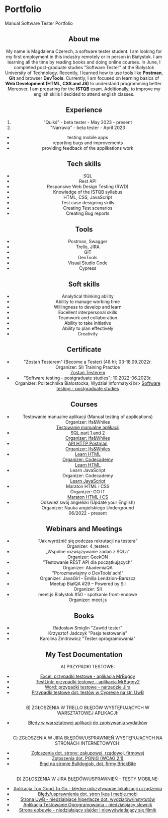 # Portfolio
Manual Software Tester Portfolio

<header>
<h2>About me</h2>
<header/>

<p>My name is Magdalena Czerech, a software tester student. I am looking for my first employment in this industry remotely or in person in Białystok. I am learning all the time by reading books and doing online courses. In June, I completed post-graduate studies "Software Tester" at the Białystok University of Technology. Recently, I learned how to use tools like <b>Postman</b>, <b>Git</b> and browser <b>DevTools</b>. Currently, I am focused on learning basics of <b>Web Development (HTML, CSS and JS)</b> to understand programming better. Moreover, I am preparing for the <b>ISTQB</b> exam. Additionally, to improve my english skills I decided to attend english classes.</p>

<h2>Experience</h2>
<ol>
<li>"Quikś" - beta tester - May 2023 - present </li>
<li>"Narravia" - beta tester - April 2023</li>
</ol>
<ul>
<li>testing mobile apps</li>
<li>reporting bugs and improvements </li>
<li>providing feedback of the applikations work</li>
</ul>

<h2>Tech skills</h2>

<ul>
  <li>SQL</li>
  <li>Rest API</li>
  <li>Responsive Web Design Testing (RWD)</li>
  <li>Knowledge of the ISTQB syllabus</li>
  <li>HTML, CSS, JavaScript</li>
  <li>Test case designing skills</li>
  <li>Creating Test scenarios</li>
  <li>Creating Bug reports</li>
</ul>

<h2>Tools</h2>

<ul>
  <li>Postman, Swagger</li>
  <li>Trello, JIRA</li>
  <li>GIT</li>
  <li>DevTools</li>
  <li>Visual Studio Code</li>
  <li>Cypress</li>
</ul>
 
<h2>Soft skills</h2>

<ul>
  <li>Analytical thinking ability</li>
  <li>Ability to manage working time</li>
  <li>Willingness to develop and learn</li>
  <li>Excellent interpersonal skills</li>
  <li>Teamwork and collaboration</li>
  <li>Ability to take initiative</li>
  <li>Ability to plan effectively</li>
  <li>Creativity</li>
</ul>
 
<h2>Certificate</h2>
<ul>
  <li>"Zostań Testerem" (Become a Tester) (48 h); 03-18.09.2022r. </br>
  Organizer: SII Training Practice </br>
  <a href="https://sii.pl/szkolenia/oferta/zostan-testerem/">Zostań Testerem</a></li>
  <li>"Software testing - postgraduate studies"; 10.2022-06.2023r. </br>
Organizer: Politechnika Białostocka, Wydział Informatyki </>br>
<a href="https://tester.wi.pb.edu.pl/#new_tab">Software testing - postgraduate studies</a></li>
</ul>

<h2>Courses</h2>
<ul>
  <li> Testowanie manualne aplikacji (Manual testing of applications)</br>
  Organizer: Ifs&Whiles 
  <a href="https://www.czyitjestdlamnie.pl/warsztaty-testowanie-manualne-aplikacji"></br>Testowanie manualne aplikacji</li>
  <li>SQL part 1 and 2 </br>
  Organizer: Ifs&Whiles </li>
  <li>API HTTP Postman </br>
  Organizer: Ifs&Whiles</li>
  <li>Learn HTML</br>
  Organizer: Codecademy </br>
  <a href="https://www.codecademy.com/learn/learn-html">Learn HTML</a></li>
  <li> Learn JavaScript </br>
  Organizer: Codecademy </br>
  <a href="https://www.codecademy.com/learn/introduction-to-javascript">Learn JavaScript</a></li>
  <li>Maraton HTML i CSS </br>
  Organizer: GO IT </br>
  <a href="https://m.goit.global/pl/?utm_source=google&utm_medium=cpc&utm_campaign=17380115250|135958449254|649820681037||go-it&gad=1&gclid=CjwKCAjw44mlBhAQEiwAqP3eVi6mJv2nBzVrbW0pn7-RKzXg2AnLwCt6mWvFAEyAkMxk0LlI0SKiYRoC_jEQAvD_BwE">Maraton HTML i CS</a></li>
  <li>Odśwież swój angielski (Update your English)</br>
  Organizer: Nauka angielskiego Underground </br>
  06/2022 - present </li>
</ul>

<h2>Webinars and Meetings</h2>
<ul>
  <li>“Jak wyróżnić się podczas rekrutacji na testera”</br>
  Organizer: 4_testers</li>
  <li>„Wspólne rozwiązywanie zadań z SQLa”</br>
  Organizer: GeekON</li>
  <li>"Testowanie REST API dla początkujących"</br>
  Organizer: AkademiaQA</li>
  <li>"Porozmawiajmy o DevTools'ach!"</br>
  Organizer: JavaGirl - Emilia Lendzion-Barszcz</li>
  <li>Meetup BiałQA #29 – Powered by Sii</br>
  Organizer: SII</li>
  <li>meet.js Białystok #50 - spotkanie front-endowe</br>
  Organizer: meet.js</li>
</ul>

<h2>Books</h2>
<ul>
 <li>Radosław Smiglin "Zawód tester"</li>
 <li>Krzysztof Jadczyk "Pasja testowania"</li>
 <li>Karolina Zmitrowicz "Tester oprogramowania"</li>
</ul>

<h2>My Test Documentation</h2>
<ul>
<p> A) PRZYPADKI TESTOWE:</p>
  <li><a href="https://docs.google.com/spreadsheets/d/1eRVb_S9uuHFQUoCJXY80WxxeTbHUXhHX/edit?usp=sharing&ouid=104192795688704427530&rtpof=true&sd=true">Excel: przypadki testowe - aplikacja MrBuggy</a></li>
  <li><a href="https://drive.google.com/file/d/11hci3DARkCSVlCBjYzKGe4_4qQVvSCAk/view?usp=sharing">TestLink: przypadki testowe - aplikacja MrBuggy2</a></li>
  <li><a href="https://docs.google.com/document/d/1lPhgWbMQJ4XeHSdowc08pdRsE1Gkan9H/edit?usp=sharing&ouid=104192795688704427530&rtpof=true&sd=true">Word: przypadki testowe - narzędzie Jira</a></li> 
  <li><a href="https://drive.google.com/file/d/1_VLWhS_skeRHwU5poxSn2vt4Q-7Ehu8Z/view?usp=sharing"> Przypadki testowe dot. testów w Cypresie na str. UwB</a></li><br/>
  
 <p> B) ZGŁOSZENIA W TRELLO BŁĘDÓW WYSTĘPUJĄCYCH W WARSZTATOWEJ APLIKACJI:</p>
  <li><a href="https://trello.com/invite/b/Fkh389RO/ATTI6cba5c19c223d63793358838915aaeae9B53D83B/warsztaty-testowanie-manualne">Błędy w warsztatowej aplikacji do zapisywania wydatków</a></li><br/>
  
<p> C) ZGŁOSZENIA W JIRA BŁĘDÓW/USPRAWNIEŃ WYSTĘPUJĄCYCH NA STRONACH INTERNETOWYCH:</p>
  <li><a href="https://drive.google.com/drive/folders/1zsD4O2yw5Ywn4TWx2ocRzeyFAAaA44xB?usp=sharing">Zgłoszenia dot. strony: zakupowej, rządowej, firmowej </a></li>
  <li><a href="https://drive.google.com/drive/folders/1qGcb1Nwckbgs70EY7isHR1P6xQGEQmWH?usp=sharing">Zgłoszenia dot. PGNiG (WCAG 2.1)</a></li>
  <li><a href="https://drive.google.com/drive/folders/1TbD4RTpZ8ThSOdTCGnzdo9qGvqDcbfND?usp=sharing">Błąd na stronie Bulldogjob, dot. firmy BrickBite</a></li></br>
    
  <p> D) ZGŁOSZENIA W JIRA BŁĘDÓW/USPRAWNIEŃ - TESTY MOBILNE:<p>
  <li><a href="https://drive.google.com/file/d/18mGJWgp4aJrow2ui30LNdnGOjKyneUAN/view?usp=sharing">Aplikacja Too Good To Go - błędne odczytywanie lokalizacji urządzenia<a/></li>
  <li><a href="https://drive.google.com/drive/folders/1qnwS9qgQz4D4k8tmYtj4hZQtoPU1bfhY?usp=sharing">Błędy/usprawnienia dot. stron Ikea i meble.mobi</a></li>
  <li><a href="https://drive.google.com/file/d/1zD_NGtHmNVCXA5tYqrzmfRlUiDnuLa4v/view?usp=sharing">Strona UwB - niedziałające hiperłącze dot. wydziałów/instytutów</a></li>
  <li> <a href="https://drive.google.com/file/d/1X0jf2FOE8gedCRpNoZSLtO3el-O8NYtv/view?usp=sharing"> Aplikacja Testowanie Oprogramowania - niedziałający słownik</a></li>
  <li> <a href="https://drive.google.com/drive/folders/13ixXc1_k6mJM6M_SQmO-Lq0QQjaWBDde?usp=sharing"> Strona eobuwie - niedziałający slajder i niewyświetlający się filmik</a></li>
</ul>
